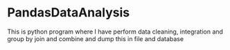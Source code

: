 # PandasDataAnalysis
This is python program where I have perform data cleaning, integration and group by join and combine and dump this in file and database
